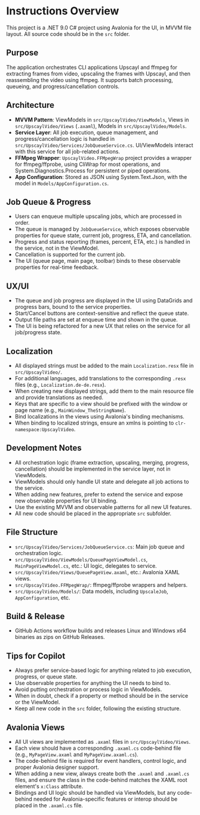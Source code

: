 # Instructions Overview

This project is a .NET 9.0 C# project using Avalonia for the UI, in MVVM file layout. All source code should be in the `src` folder.

## Purpose

The application orchestrates CLI applications Upscayl and ffmpeg for extracting frames from video, upscaling the frames with Upscayl, and then reassembling the video using ffmpeg. It supports batch processing, queueing, and progress/cancellation controls.

## Architecture

- **MVVM Pattern**: ViewModels in `src/UpscaylVideo/ViewModels`, Views in `src/UpscaylVideo/Views` (`.axaml`), Models in `src/UpscaylVideo/Models`.
- **Service Layer**: All job execution, queue management, and progress/cancellation logic is handled in `src/UpscaylVideo/Services/JobQueueService.cs`. UI/ViewModels interact with this service for all job-related actions.
- **FFMpeg Wrapper**: `UpscaylVideo.FFMpegWrap` project provides a wrapper for ffmpeg/ffprobe, using CliWrap for most operations, and System.Diagnostics.Process for persistent or piped operations.
- **App Configuration**: Stored as JSON using System.Text.Json, with the model in `Models/AppConfiguration.cs`.

## Job Queue & Progress

- Users can enqueue multiple upscaling jobs, which are processed in order.
- The queue is managed by `JobQueueService`, which exposes observable properties for queue state, current job, progress, ETA, and cancellation.
- Progress and status reporting (frames, percent, ETA, etc.) is handled in the service, not in the ViewModel.
- Cancellation is supported for the current job.
- The UI (queue page, main page, toolbar) binds to these observable properties for real-time feedback.

## UX/UI

- The queue and job progress are displayed in the UI using DataGrids and progress bars, bound to the service properties.
- Start/Cancel buttons are context-sensitive and reflect the queue state.
- Output file paths are set at enqueue time and shown in the queue.
- The UI is being refactored for a new UX that relies on the service for all job/progress state.

## Localization

- All displayed strings must be added to the main `Localization.resx` file in `src/UpscaylVideo/`.
- For additional languages, add translations to the corresponding `.resx` files (e.g., `Localization.de-de.resx`).
- When creating new displayed strings, add them to the main resource file and provide translations as needed.
- Keys that are specific to a view should be prefixed with the window or page name (e.g., `MainWindow_TheStringName`).
- Bind localizations in the views using Avalonia's binding mechanisms.
- When binding to localized strings, ensure an xmlns is pointing to `clr-namespace:UpscaylVideo`.

## Development Notes

- All orchestration logic (frame extraction, upscaling, merging, progress, cancellation) should be implemented in the service layer, not in ViewModels.
- ViewModels should only handle UI state and delegate all job actions to the service.
- When adding new features, prefer to extend the service and expose new observable properties for UI binding.
- Use the existing MVVM and observable patterns for all new UI features.
- All new code should be placed in the appropriate `src` subfolder.

## File Structure

- `src/UpscaylVideo/Services/JobQueueService.cs`: Main job queue and orchestration logic.
- `src/UpscaylVideo/ViewModels/QueuePageViewModel.cs`, `MainPageViewModel.cs`, etc.: UI logic, delegates to service.
- `src/UpscaylVideo/Views/QueuePageView.axaml`, etc.: Avalonia XAML views.
- `src/UpscaylVideo.FFMpegWrap/`: ffmpeg/ffprobe wrappers and helpers.
- `src/UpscaylVideo/Models/`: Data models, including `UpscaleJob`, `AppConfiguration`, etc.

## Build & Release

- GitHub Actions workflow builds and releases Linux and Windows x64 binaries as zips on GitHub Releases.

## Tips for Copilot

- Always prefer service-based logic for anything related to job execution, progress, or queue state.
- Use observable properties for anything the UI needs to bind to.
- Avoid putting orchestration or process logic in ViewModels.
- When in doubt, check if a property or method should be in the service or the ViewModel.
- Keep all new code in the `src` folder, following the existing structure.

## Avalonia Views

- All UI views are implemented as `.axaml` files in `src/UpscaylVideo/Views`.
- Each view should have a corresponding `.axaml.cs` code-behind file (e.g., `MyPageView.axaml` and `MyPageView.axaml.cs`).
- The code-behind file is required for event handlers, control logic, and proper Avalonia designer support.
- When adding a new view, always create both the `.axaml` and `.axaml.cs` files, and ensure the class in the code-behind matches the XAML root element's `x:Class` attribute.
- Bindings and UI logic should be handled via ViewModels, but any code-behind needed for Avalonia-specific features or interop should be placed in the `.axaml.cs` file.